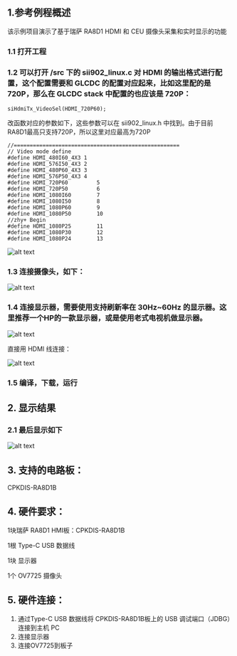 ## 1.参考例程概述
该示例项目演示了基于瑞萨 RA8D1 HDMI 和 CEU 摄像头采集和实时显示的功能

### 1.1 打开工程
### 1.2 可以打开 /src 下的 sii902_linux.c 对 HDMI 的输出格式进行配置，这个配置需要和 GLCDC 的配置对应起来，比如这里配的是 720P，那么在 GLCDC stack 中配置的也应该是 720P：
```
siHdmiTx_VideoSel(HDMI_720P60);
```
改函数对应的参数如下，这些参数可以在 sii902_linux.h 中找到。由于目前RA8D1最高只支持720P，所以这里对应最高为720P
```
//====================================================
// Video mode define
#define HDMI_480I60_4X3	1
#define HDMI_576I50_4X3	2
#define HDMI_480P60_4X3	3
#define HDMI_576P50_4X3	4
#define HDMI_720P60			5
#define HDMI_720P50			6
#define HDMI_1080I60		7
#define HDMI_1080I50		8
#define HDMI_1080P60		9
#define HDMI_1080P50		10
//zhy+ Begin
#define HDMI_1080P25		11
#define HDMI_1080P30		12
#define HDMI_1080P24		13
```

![alt text](images/glcdc_config.jpg)

### 1.3 连接摄像头，如下：

![alt text](images/OV7725.jpg)

### 1.4 连接显示器，需要使用支持刷新率在 30Hz~60Hz 的显示器。这里推荐一个HP的一款显示器，或是使用老式电视机做显示器。

![alt text](images/information.jpg)

直接用 HDMI 线连接：

![alt text](images/monitor_connect.jpg)


### 1.5 编译，下载，运行


## 2. 显示结果

### 2.1 最后显示如下

![alt text](images/display_result.jpg)




## 3. 支持的电路板：
CPKDIS-RA8D1B

## 4. 硬件要求：
1块瑞萨 RA8D1 HMI板：CPKDIS-RA8D1B

1根 Type-C USB 数据线

1块 显示器

1个 OV7725 摄像头

## 5. 硬件连接：
1. 通过Type-C USB 数据线将 CPKDIS-RA8D1B板上的 USB 调试端口（JDBG）连接到主机 PC
2. 连接显示器
3. 连接OV7725到板子
